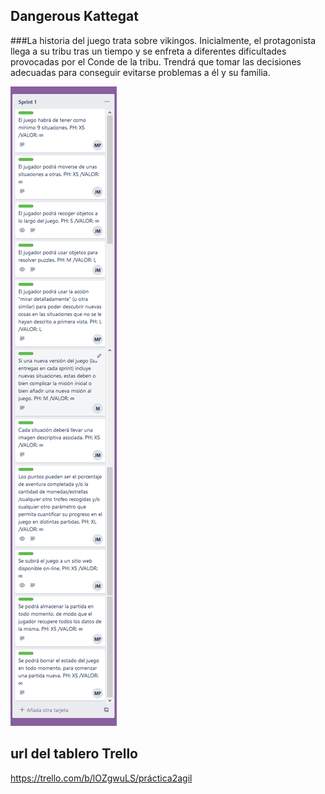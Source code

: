 ## Dangerous Kattegat

###La historia del juego trata sobre vikingos. Inicialmente, el protagonista llega a su tribu tras un tiempo y se enfreta a diferentes dificultades provocadas por el Conde de la tribu. Trendrá que tomar las decisiones adecuadas para conseguir evitarse problemas a él y su familia. 


![Captura Trello](/Trello/Product_Backlog_Sprint1.jpg)


## url del tablero Trello 

https://trello.com/b/lOZgwuLS/práctica2agil
